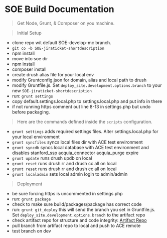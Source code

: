 # SOE Build Documentation

> Get Node, Grunt, & Composer on you machine.

> Initial Setup

* clone repo wit default SOE-develop-mc branch.
* `git co -b SOE-jiraticket-shortdescription`
* npm install
* move into soe dir
* npm install
* composer install
* create drush alias file for your local env
* modify Gruntconfig.json  for domain, alias and local path to drush
* modify Gruntfile.js. Set `deploy_site.development.options.branch` to your new `SOE-jiraticket-shortdescription`
* run: `grunt settings`
* copy default.settings.local.php to settings.local.php and put info in there
* if not running https comment out line 8-13 in settings.php but undo before packaging.


> Here are the commands defined inside the `scripts` configuration.

* `grunt settings` adds required settings files. Alter settings.local.php for your local environment
* `grunt syncfiles` syncs local files dir with ACE test environment
*  `grunt syncdb` syncs local database with ACE test environment and disables stanford_ssp acquia_connector acquia_purge expire
*  `grunt update` runs drush updb on local
*  `grunt reset` runs drush rr and drush cc all on local
*  `grunt reset` runs drush rr and drush cc all on local
*  `grunt localadmin` sets local admin login to admin/admin

> Deployment 

* be sure forcing https is uncommented in settings.php
* run: `grunt package`
* check to make sure build/packages/package has correct code
* run: `grunt git_deploy` this will send the branch you set in Gruntfile.js. Set `deploy_site.development.options.branch` to the artifact repo
* check artifact repo for structure and code integrity: [Artifact Repo](https://github.com/SU-SWS/sws_soe_ace)
* pull branch from artifact repo to local and push to ACE remote
* test branch on dev
